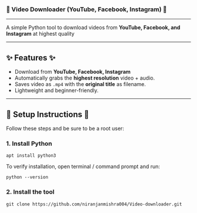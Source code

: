 ### 🎥 Video Downloader (YouTube, Facebook, Instagram) 🎥 ###

---

A simple Python tool to download videos from **YouTube, Facebook, and Instagram** at highest quality  
 
---

## ✨ Features ✨ ##

- Download from **YouTube, Facebook, Instagram** 
- Automatically grabs the **highest resolution** video + audio.
- Saves video as `.mp4` with the **original title** as filename.
- Lightweight and beginner-friendly.

---

## 🚀 Setup Instructions 🚀 ##

Follow these steps and be sure to be a root user:

### 1. Install Python
```
apt install python3
```

To verify installation, open terminal / command prompt and run:
```
python --version
```
### 2. Install the tool
```
git clone https://github.com/niranjanmishra004/Video-downloader.git
```

